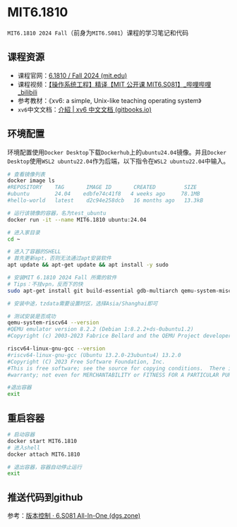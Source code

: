 # MIT6.1810
`MIT6.1810 2024 Fall`（前身为`MIT6.S081`）课程的学习笔记和代码
## 课程资源
- 课程官网：[6.1810 / Fall 2024 (mit.edu)](https://pdos.csail.mit.edu/6.828/2024/schedule.html)
- 课程视频：[【操作系统工程】精译【MIT 公开课 MIT6.S081】_哔哩哔哩_bilibili](https://www.bilibili.com/video/BV1rS4y1n7y1/?spm_id_from=333.337.search-card.all.click&vd_source=698b8d2028c9b521a334cbd824e0fd59)
- 参考教材：《xv6: a simple, Unix-like teaching operating system》
- `xv6`中文文档：[介紹 | xv6 中文文档 (gitbooks.io)](https://th0ar.gitbooks.io/xv6-chinese/content/)
## 环境配置
环境配置使用`Docker Desktop`下载`Dockerhub`上的`ubuntu24.04`镜像。并且`Docker Desktop`使用`WSL2 ubuntu22.04`作为后端，以下指令在`WSL2 ubuntu22.04`中输入。
```bash
# 查看镜像列表
docker image ls
#REPOSITORY    TAG       IMAGE ID       CREATED         SIZE
#ubuntu        24.04    edbfe74c41f8   4 weeks ago     78.1MB
#hello-world   latest    d2c94e258dcb   16 months ago   13.3kB

# 运行该镜像的容器，名为test_ubuntu
docker run -it --name MIT6.1810 ubuntu:24.04

# 进入家目录
cd ~

# 进入了容器的SHELL
# 首先更新apt，否则无法通过apt安装软件
apt update && apt-get update && apt install -y sudo

# 安装MIT 6.1810 2024 Fall 所需的软件
# Tips：不挂vpn，反而下的快
sudo apt-get install git build-essential gdb-multiarch qemu-system-misc gcc-riscv64-linux-gnu binutils-riscv64-linux-gnu 

# 安装中途，tzdata需要设置时区，选择Asia/Shanghai即可

# 测试安装是否成功
qemu-system-riscv64 --version
#QEMU emulator version 8.2.2 (Debian 1:8.2.2+ds-0ubuntu1.2)
#Copyright (c) 2003-2023 Fabrice Bellard and the QEMU Project developers

riscv64-linux-gnu-gcc --version
#riscv64-linux-gnu-gcc (Ubuntu 13.2.0-23ubuntu4) 13.2.0
#Copyright (C) 2023 Free Software Foundation, Inc.
#This is free software; see the source for copying conditions.  There is NO
#warranty; not even for MERCHANTABILITY or FITNESS FOR A PARTICULAR PURPOSE.

#退出容器
exit
```
## 重启容器
```bash
# 启动容器
docker start MIT6.1810
# 进入shell
docker attach MIT6.1810

# 退出容器，容器自动停止运行
exit
```
## 推送代码到github
参考：[版本控制 · 6.S081 All-In-One (dgs.zone)](https://xv6.dgs.zone/labs/use_git/git1.html)
